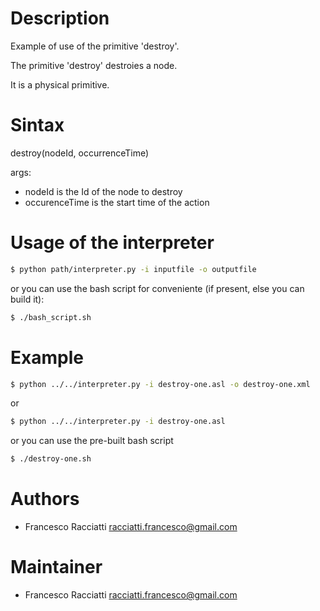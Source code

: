Description
============
Example of use of the primitive 'destroy'.

The primitive 'destroy' destroies a node.

It is a physical primitive.


Sintax
======
destroy(nodeId, occurrenceTime)

args:
 + nodeId is the Id of the node to destroy
 + occurenceTime is the start time of the action


Usage of the interpreter
========================
``` sh
$ python path/interpreter.py -i inputfile -o outputfile
```

or you can use the bash script for conveniente (if present, else you can build it):

``` sh
$ ./bash_script.sh
```

Example
=======
``` sh
$ python ../../interpreter.py -i destroy-one.asl -o destroy-one.xml
```

or

``` sh
$ python ../../interpreter.py -i destroy-one.asl
```

or you can use the pre-built bash script

``` sh
$ ./destroy-one.sh
```


Authors
=======
+ Francesco Racciatti  	<racciatti.francesco@gmail.com>


Maintainer
==========
+ Francesco Racciatti	<racciatti.francesco@gmail.com>
